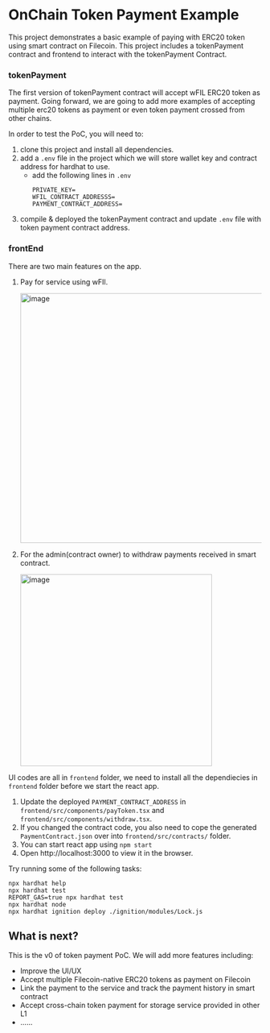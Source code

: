 # OnChain Token Payment Example

This project demonstrates a basic example of paying with ERC20 token using smart contract on Filecoin. This project includes a tokenPayment contract and frontend to interact with the tokenPayment Contract. 


### tokenPayment

The first version of tokenPayment contract will accept wFIL ERC20 token as payment. Going forward, we are going to add more examples of accepting multiple erc20 tokens as payment or even token payment crossed from other chains.

In order to test the PoC, you will need to:
1. clone this project and install all dependencies.
1. add a `.env` file in the project which we will store wallet key and contract address for hardhat to use.
    - add the following lines in `.env `
        ```
        PRIVATE_KEY=
        WFIL_CONTRACT_ADDRESSS=
        PAYMENT_CONTRACT_ADDRESS=
        ```
1. compile & deployed the tokenPayment contract and update `.env` file with token payment contract address.

### frontEnd
There are two main features on the app.
1. Pay for service using wFIl.

   <img width="496" alt="image" src="https://github.com/longfeiWan9/tokenPaymentPoC/assets/34025001/47cac80a-9e66-42af-bf0e-ecbff555bbca">
   
1. For the admin(contract owner) to withdraw payments received in smart contract.

    <img width="381" alt="image" src="https://github.com/longfeiWan9/tokenPaymentPoC/assets/34025001/1405a48c-14ad-4a07-90a7-b765835e58a7">


UI codes are all in `frontend` folder, we need to install all the dependiecies in `frontend` folder before we start the react app.

1. Update the deployed `PAYMENT_CONTRACT_ADDRESS` in `frontend/src/components/payToken.tsx` and `frontend/src/components/withdraw.tsx`.
1. If you changed the contract code, you also need to cope the generated `PaymentContract.json` over into `frontend/src/contracts/` folder.
1. You can start react app using `npm start`
1. Open http://localhost:3000 to view it in the browser. 

Try running some of the following tasks:

```shell
npx hardhat help
npx hardhat test
REPORT_GAS=true npx hardhat test
npx hardhat node
npx hardhat ignition deploy ./ignition/modules/Lock.js
```

## What is next?
This is the v0 of token payment PoC. We will add more features including:
- Improve the UI/UX
- Accept multiple Filecoin-native ERC20 tokens as payment on Filecoin
- Link the payment to the service and track the payment history in smart contract
- Accept cross-chain token payment for storage service provided in other L1
- ......
